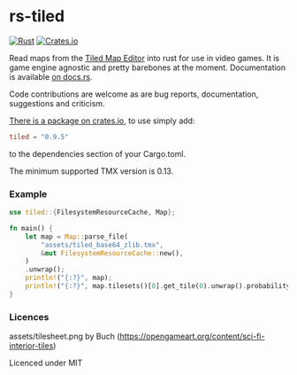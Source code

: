 # rs-tiled

[![Rust](https://github.com/mapeditor/rs-tiled/actions/workflows/rust.yml/badge.svg)](https://github.com/mapeditor/rs-tiled/actions/workflows/rust.yml)
[![Crates.io](https://img.shields.io/crates/v/tiled.svg)](https://crates.io/crates/tiled)

Read maps from the [Tiled Map Editor](http://www.mapeditor.org/) into rust for use in video games. It is game engine agnostic and pretty barebones at the moment. Documentation is available [on docs.rs](https://docs.rs/tiled/).

Code contributions are welcome as are bug reports, documentation, suggestions and criticism.

[There is a package on crates.io](https://crates.io/crates/tiled), to use simply add:

```toml
tiled = "0.9.5"
```

to the dependencies section of your Cargo.toml.

The minimum supported TMX version is 0.13.

### Example

```rust
use tiled::{FilesystemResourceCache, Map};

fn main() {
    let map = Map::parse_file(
        "assets/tiled_base64_zlib.tmx",
        &mut FilesystemResourceCache::new(),
    )
    .unwrap();
    println!("{:?}", map);
    println!("{:?}", map.tilesets()[0].get_tile(0).unwrap().probability());
}

```

### Licences

assets/tilesheet.png by Buch (https://opengameart.org/content/sci-fi-interior-tiles)

Licenced under MIT
